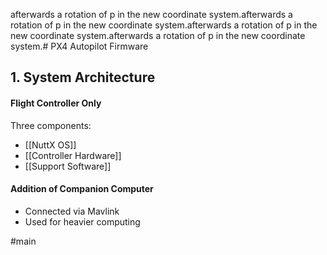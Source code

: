 afterwards a rotation of p in the new coordinate system.afterwards a rotation of p in the new coordinate system.afterwards a rotation of p in the new coordinate system.afterwards a rotation of p in the new coordinate system.# PX4 Autopilot Firmware


## 1. System Architecture
#### Flight Controller Only
Three components:
- [[NuttX OS]]
- [[Controller Hardware]]
- [[Support Software]]

#### Addition of Companion Computer
- Connected via Mavlink
- Used for heavier computing




#main